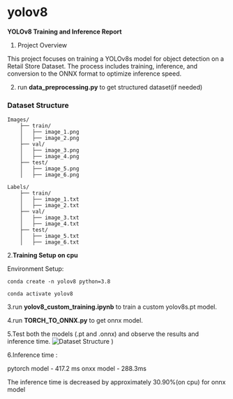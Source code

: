 # yolov8

**YOLOv8 Training and Inference Report**

1. Project Overview

This project focuses on training a YOLOv8s model for object detection on a Retail Store Dataset. The process includes training, inference, and conversion to the ONNX format to optimize inference speed.

2. run **data_preprocessing.py** to get structured dataset(if needed)

### Dataset Structure

```
Images/
    ├── train/
    │   ├── image_1.png
    │   ├── image_2.png
    ├── val/
    │   ├── image_3.png
    │   ├── image_4.png
    ├── test/
    │   ├── image_5.png
    │   ├── image_6.png

Labels/
    ├── train/
    │   ├── image_1.txt
    │   ├── image_2.txt
    ├── val/
    │   ├── image_3.txt
    │   ├── image_4.txt
    ├── test/
    │   ├── image_5.txt
    │   ├── image_6.txt
```

2.**Training Setup on cpu**

Environment Setup:
```
conda create -n yolov8 python=3.8
```
```
conda activate yolov8 
```

3.run **yolov8_custom_training.ipynb** to train a custom yolov8s.pt model.

4.run **TORCH_TO_ONNX.py** to get onnx model.

5.Test both the models (.pt and .onnx) and observe the results and inference time.
![Dataset Structure]()
)


6.Inference time :

pytorch model - 417.2 ms
onxx model - 288.3ms

The inference time is decreased by approximately 30.90%(on cpu) for onnx model






